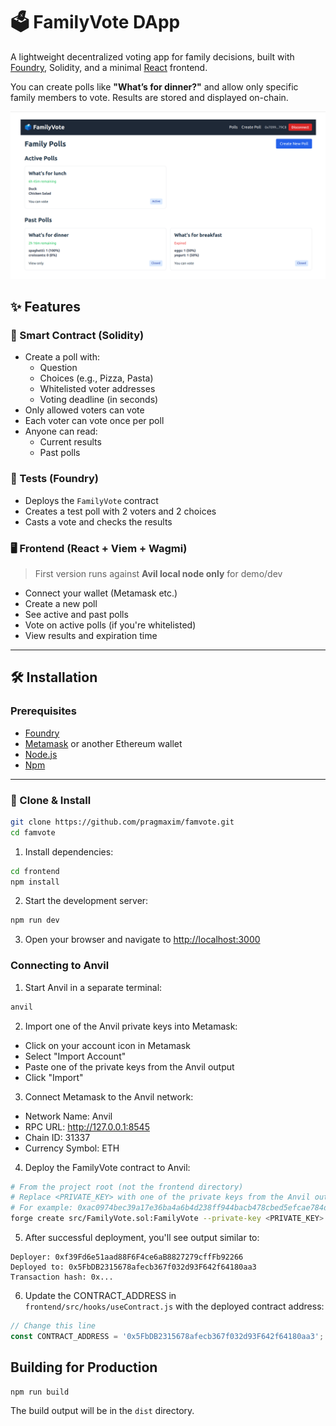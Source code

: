 # 🗳️ FamilyVote DApp

A lightweight decentralized voting app for family decisions, built with [Foundry](https://book.getfoundry.sh/), Solidity, and a minimal [React](https://reactjs.org/) frontend.

You can create polls like **"What’s for dinner?"** and allow only specific family members to vote. Results are stored and displayed on-chain.

![Family Vote Screenshot](./famvote.png)

## ✨ Features

### 🔐 Smart Contract (Solidity)
- Create a poll with:
    - Question
    - Choices (e.g., Pizza, Pasta)
    - Whitelisted voter addresses
    - Voting deadline (in seconds)
- Only allowed voters can vote
- Each voter can vote once per poll
- Anyone can read:
    - Current results
    - Past polls

### 🧪 Tests (Foundry)
- Deploys the `FamilyVote` contract
- Creates a test poll with 2 voters and 2 choices
- Casts a vote and checks the results

### 🖥️ Frontend (React + Viem + Wagmi)
> First version runs against **Avil local node only** for demo/dev

- Connect your wallet (Metamask etc.)
- Create a new poll
- See active and past polls
- Vote on active polls (if you're whitelisted)
- View results and expiration time

---

## 🛠️ Installation

### Prerequisites
- [Foundry](https://book.getfoundry.sh/getting-started/installation)
- [Metamask](https://metamask.io/) or another Ethereum wallet 
- [Node.js](https://nodejs.org/)
- [Npm](https://www.npmjs.com/)

---

### 🔧 Clone & Install

```bash
git clone https://github.com/pragmaxim/famvote.git
cd famvote
```

1. Install dependencies:

```bash
cd frontend
npm install
```

2. Start the development server:

```bash
npm run dev
```

3. Open your browser and navigate to [http://localhost:3000](http://localhost:3000)

### Connecting to Anvil

1. Start Anvil in a separate terminal:

```bash
anvil
```

2. Import one of the Anvil private keys into Metamask:
  - Click on your account icon in Metamask
  - Select "Import Account"
  - Paste one of the private keys from the Anvil output
  - Click "Import"

3. Connect Metamask to the Anvil network:
  - Network Name: Anvil
  - RPC URL: http://127.0.0.1:8545
  - Chain ID: 31337
  - Currency Symbol: ETH

4. Deploy the FamilyVote contract to Anvil:

```bash
# From the project root (not the frontend directory)
# Replace <PRIVATE_KEY> with one of the private keys from the Anvil output
# For example: 0xac0974bec39a17e36ba4a6b4d238ff944bacb478cbed5efcae784d7bf4f2ff80
forge create src/FamilyVote.sol:FamilyVote --private-key <PRIVATE_KEY> --broadcast
```

5. After successful deployment, you'll see output similar to:
```
Deployer: 0xf39Fd6e51aad88F6F4ce6aB8827279cffFb92266
Deployed to: 0x5FbDB2315678afecb367f032d93F642f64180aa3
Transaction hash: 0x...
```

6. Update the CONTRACT_ADDRESS in `frontend/src/hooks/useContract.js` with the deployed contract address:
```javascript
// Change this line
const CONTRACT_ADDRESS = '0x5FbDB2315678afecb367f032d93F642f64180aa3';
```

## Building for Production

```bash
npm run build
```

The build output will be in the `dist` directory.
